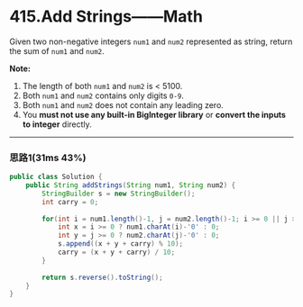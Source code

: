 # 415.Add Strings——Math

Given two non-negative integers `num1` and `num2` represented as string, return the sum of `num1` and `num2`.

**Note:**

1. The length of both `num1` and `num2` is < 5100.
2. Both `num1` and `num2` contains only digits `0-9`.
3. Both `num1` and `num2` does not contain any leading zero.
4. You **must not use any built-in BigInteger library** or **convert the inputs to integer** directly.

---

### 思路1(31ms 43%)

```java
public class Solution {
    public String addStrings(String num1, String num2) {
        StringBuilder s = new StringBuilder();
        int carry = 0;
        
        for(int i = num1.length()-1, j = num2.length()-1; i >= 0 || j >= 0 || carry == 1; i--,j--){
            int x = i >= 0 ? num1.charAt(i)-'0' : 0;
            int y = j >= 0 ? num2.charAt(j)-'0' : 0;
            s.append((x + y + carry) % 10);
            carry = (x + y + carry) / 10;
        }
        
        return s.reverse().toString();
    }
}
```

